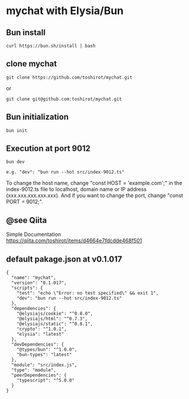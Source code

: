 # mychat with Elysia/Bun

## Bun install
```
curl https://bun.sh/install | bash
```
## clone mychat
```
git clone https://github.com/toshirot/mychat.git
```
or 
```
git clone git@github.com:toshirot/mychat.git
```
## Bun initialization
```
bun init
```
## Execution at port 9012
```
bun dev

e.g. "dev": "bun run --hot src/index-9012.ts"
```
To change the host name, change "const HOST = 'example.com';" in the index-9012.ts file to localhost, domain name or IP address (xxx.xxx.xxx.xxx.xxx).
And if you want to change the port, change "const PORT = 9012;".

## @see Qiita
Simple Documentation
https://qiita.com/toshirot/items/d4664e7fdcdde468f501

## default pakage.json at v0.1.017
```
{
  "name": "mychat",
  "version": "0.1.017",
  "scripts": {
    "test": "echo \"Error: no test specified\" && exit 1",
    "dev": "bun run --hot src/index-9012.ts"
  },
  "dependencies": {
    "@elysiajs/cookie": "^0.8.0",
    "@elysiajs/html": "^0.7.3",
    "@elysiajs/static": "^0.8.1",
    "crypto": "^1.0.1",
    "elysia": "latest"
  },
  "devDependencies": {
    "@types/bun": "^1.0.0",
    "bun-types": "latest"
  },
  "module": "src/index.js",
  "type": "module",
  "peerDependencies": {
    "typescript": "^5.0.0"
  }
}
```